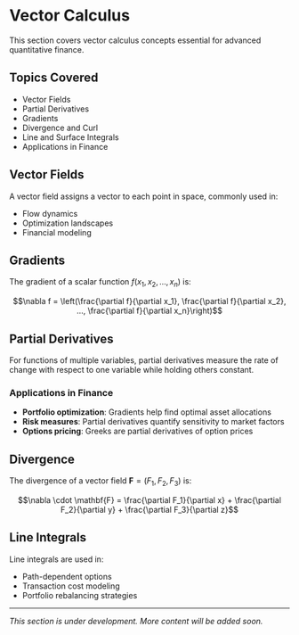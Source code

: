 # Vector Calculus

This section covers vector calculus concepts essential for advanced quantitative finance.

## Topics Covered

- Vector Fields
- Partial Derivatives
- Gradients
- Divergence and Curl
- Line and Surface Integrals
- Applications in Finance

## Vector Fields

A vector field assigns a vector to each point in space, commonly used in:
- Flow dynamics
- Optimization landscapes
- Financial modeling

## Gradients

The gradient of a scalar function $f(x_1, x_2, ..., x_n)$ is:

$$\nabla f = \left(\frac{\partial f}{\partial x_1}, \frac{\partial f}{\partial x_2}, ..., \frac{\partial f}{\partial x_n}\right)$$

## Partial Derivatives

For functions of multiple variables, partial derivatives measure the rate of change with respect to one variable while holding others constant.

### Applications in Finance

- **Portfolio optimization**: Gradients help find optimal asset allocations
- **Risk measures**: Partial derivatives quantify sensitivity to market factors
- **Options pricing**: Greeks are partial derivatives of option prices

## Divergence

The divergence of a vector field $\mathbf{F} = (F_1, F_2, F_3)$ is:

$$\nabla \cdot \mathbf{F} = \frac{\partial F_1}{\partial x} + \frac{\partial F_2}{\partial y} + \frac{\partial F_3}{\partial z}$$

## Line Integrals

Line integrals are used in:
- Path-dependent options
- Transaction cost modeling
- Portfolio rebalancing strategies

---

*This section is under development. More content will be added soon.*
